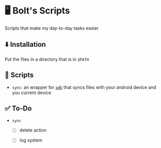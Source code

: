 # :desktop_computer: Bolt's Scripts 
Scripts that make my day-to-day tasks easier
## :arrow_down: Installation
Put the files in a directory that is in `$PATH`
## :bookmark_tabs: Scripts
- `sync`: an wrapper for [`adb`](https://developer.android.com/tools/adb) that syncs files with your android device and you current device
## :white_check_mark: To-Do
- `sync`
    - [ ] delete action
    - [ ] log system



